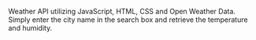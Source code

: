 Weather API utilizing JavaScript, HTML, CSS and Open Weather Data. Simply enter the city name in the search box and retrieve the temperature and humidity.
